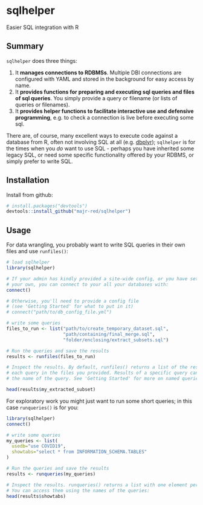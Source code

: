 # sqlhelper
Easier SQL integration with R

## Summary
`sqlhelper` does three things:

1. It **manages connections to RDBMSs**. Multiple DBI connections are configured with YAML and stored in the background for easy access by name.
1. It **provides functions for preparing and executing sql queries and files of sql queries**. You simply provide a query or filename (or lists of queries or filenames).
1. It **provides helper functions to facilitate interactive use and defensive programming**, e.g. to check a connection is live before executing some sql.

There are, of course, many excellent ways to execute code against a database
from R, often not involving SQL at all (e.g. [dbplyr](https://dbplyr.tidyverse.org/));
`sqlhelper` is for the times when you *do* want to use SQL - perhaps you have
inherited some legacy SQL, or need some specific functionality offered by your 
RDBMS, or simply prefer to write SQL.

## Installation

Install from github:

```R
# install.packages("devtools")
devtools::install_github("majr-red/sqlhelper")
```

## Usage

For data wrangling, you probably want to write SQL queries in their own files and use `runfiles()`:

```R
# load sqlhelper
library(sqlhelper)

# If your admin has kindly provided a site-wide config, or you have set up
# your own, you can connect to your all your databases with:
connect()

# Otherwise, you'll need to provide a config file 
# (see 'Getting Started' for what to put in it)
# connect("path/to/db_config_file.yml")

# write some queries
files_to_run <- list("path/to/create_temporary_dataset.sql",
                     "path/containing/final_merge.sql",
                     "folder/enclosing/extract_subsets.sql")

# Run the queries and save the results
results <- runfiles(files_to_run)

# Inspect the results. By default, runfiles() returns a list of the results of 
# each query in the files you provided. Results of a specific query can be accessed by the
# the name of the query. See 'Getting Started' for more on named queries.

head(results$my_extracted_subset)
```

For exploratory work you might just want to run some short queries; in this case `runqueries()` is for you:

```R
library(sqlhelper)
connect()

# write some queries
my_queries <- list(
  usedb="use COVID19", 
  showtabs="select * from INFORMATION_SCHEMA.TABLES"
)

# Run the queries and save the results
results <- runqueries(my_queries)

# Inspect the results. runqueries() returns a list with one element per query.
# You can access them using the names of the queries:
head(results$showtabs)
```

